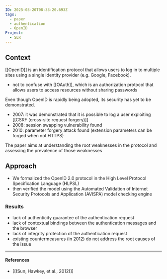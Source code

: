 ```yaml
---
ID: 2025-03-20T08:33:20.693Z
tags:
  - paper
  - authentication
  - OpenID
Project:
  - SLR
---
```

## Context

[[OpenID]] is an identification protocol that allows users to log in to multiple sites using a single identity provider (e.g. Google, Facebook).
- not to confuse with [[OAuth]], which is an authorization protocol that allows users to access resources without sharing passwords

Even though OpenID is rapidly being adopted, its security has yet to be demonstrated.
- 2007: it was demonstrated that it is possible to log a user exploiting [[CSRF (cross-site request forgery)]]
- 2008: session swapping vulnerability found
- 2010: parameter forgery attack found (extension parameters can be forged when not HTTPS)

The paper aims at understanding the root weaknesses in the protocol and assessing the prevalence of those weaknesses
## Approach

- We formalized the OpenID 2.0 protocol in the High Level Protocol Specification Language (HLPSL) 
- then verified the model using the Automated Validation of Internet Security Protocols and Application (AVISPA) model checking engine

### Results

- lack of authenticity guarantee of the authentication request
- lack of contextual bindings between the authentication messages and the browser
- lack of integrity protection of the authentication request
- existing countermeasures (in 2012) do not address the root causes of the issue

---
#### References
- [[(Sun, Hawkey, et al., 2012)]]
